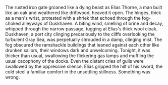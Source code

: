 The rusted iron gate groaned like a dying beast as Elias Thorne, a man built like an oak and weathered like driftwood, heaved it open.  The hinges, thick as a man's wrist, protested with a shriek that echoed through the fog-choked alleyways of Duskhaven.  A biting wind, smelling of brine and decay, whipped through the narrow passage, tugging at Elias's thick wool cloak.  Duskhaven, a port city clinging precariously to the cliffs overlooking the turbulent Gray Sea, was perpetually shrouded in a damp, clinging mist. The fog obscured the ramshackle buildings that leaned against each other like drunken sailors, their windows dark and unwelcoming. Tonight, it was thicker than usual, swallowing the flickering gas lamps and muffling the usual cacophony of the docks.  Even the distant cries of gulls were swallowed by the oppressive silence.  Elias gripped the hilt of his sword, the cold steel a familiar comfort in the unsettling stillness. Something was wrong.
